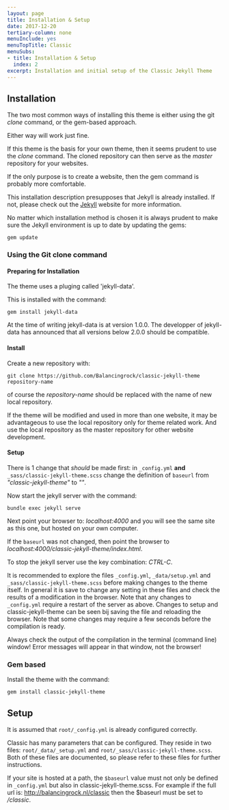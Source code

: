 ```yaml
---
layout: page
title: Installation & Setup
date: 2017-12-20
tertiary-column: none
menuInclude: yes
menuTopTitle: Classic
menuSubs:
- title: Installation & Setup
  index: 2
excerpt: Installation and initial setup of the Classic Jekyll Theme
---
```

## Installation

The two most common ways of installing this theme is either using the git _clone_ command, or the gem-based approach.

Either way will work just fine.

If this theme is the basis for your own theme, then it seems prudent to use the _clone_ command. The cloned repository can then serve as the _master_ repository for your websites.

If the only purpose is to create a website, then the gem command is probably more comfortable.

This installation description presupposes that Jekyll is already installed. If not, please check out the [Jekyll](https://jekyllrb.com) website for more information.

No matter which installation method is chosen it is always prudent to make sure the Jekyll environment is up to date by updating the gems:

    gem update

### Using the Git clone command

#### Preparing for Installation

The theme uses a pluging called 'jekyll-data'.

This is installed with the command:

    gem install jekyll-data
    
At the time of writing jekyll-data is at version 1.0.0. The developper of jekyll-data has announced that all versions below 2.0.0 should be compatible.

#### Install

Create a new repository with:

    git clone https://github.com/Balancingrock/classic-jekyll-theme repository-name

of course the _repository-name_ should be replaced with the name of new local repository.

If the theme will be modified and used in more than one website, it may be advantageous to use the local repository only for theme related work. And use the local repository as the master repository for other website development. 

#### Setup

There is 1 change that _should_ be made first: in `_config.yml` __and__ `_sass/classic-jekyll-theme.scss` change the definition of `baseurl` from _"classic-jekyll-theme"_ to _""_.

Now start the jekyll server with the command:

    bundle exec jekyll serve

Next point your browser to: _localhost:4000_ and you will see the same site as this one, but hosted on your own computer.

If the `baseurl` was not changed, then point the browser to _localhost:4000/classic-jekyll-theme/index.html_.

To stop the jekyll server use the key combination: _CTRL-C_. 

It is recommended to explore the files `_config.yml`, `_data/setup.yml` and `_sass/classic-jekyll-theme.scss` before making changes to the theme itself. In general it is save to change any setting in these files and check the results of a modification in the browser. Note that any changes to `_config.yml` require a restart of the server as above. Changes to setup and classic-jekyll-theme can be seen bij saving the file and reloading the browser. Note that some changes may require a few seconds before the compilation is ready.

Always check the output of the compilation in the terminal (command line) window! Error messages will appear in that window, not the browser!

### Gem based

Install the theme with the command:

    gem install classic-jekyll-theme

## Setup

It is assumed that `root/_config.yml` is already configured correctly.

Classic has many parameters that can be configured. They reside in two files: `root/_data/_setup.yml` and `root/_sass/classic-jekyll-theme.scss`. Both of these files are documented, so please refer to these files for further instructions.

If your site is hosted at a path, the `$baseurl` value must not only be defined in `_config.yml` but also in classic-jekyll-theme.scss. For example if the full url is: http://balancingrock.nl/classic then the $baseurl must be set to _/classic_.
